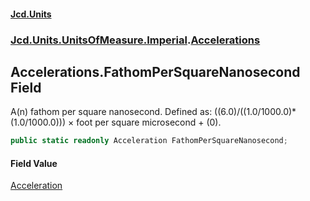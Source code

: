 #### [Jcd.Units](index.md 'index')
### [Jcd.Units.UnitsOfMeasure.Imperial](Jcd.Units.UnitsOfMeasure.Imperial.md 'Jcd.Units.UnitsOfMeasure.Imperial').[Accelerations](Accelerations.md 'Jcd.Units.UnitsOfMeasure.Imperial.Accelerations')

## Accelerations.FathomPerSquareNanosecond Field

A(n) fathom per square nanosecond. Defined as: ((6.0)/((1.0/1000.0)*(1.0/1000.0))) × foot per square microsecond + (0).

```csharp
public static readonly Acceleration FathomPerSquareNanosecond;
```

#### Field Value
[Acceleration](Acceleration.md 'Jcd.Units.UnitTypes.Acceleration')